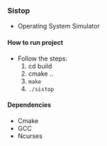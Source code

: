 ### Sistop

- Operating System Simulator

#### How to run project

- Follow the steps:
    1. cd build
    2. cmake ..
    3. `make`
    2. `./sistop`

#### Dependencies

- Cmake
- GCC
- Ncurses

